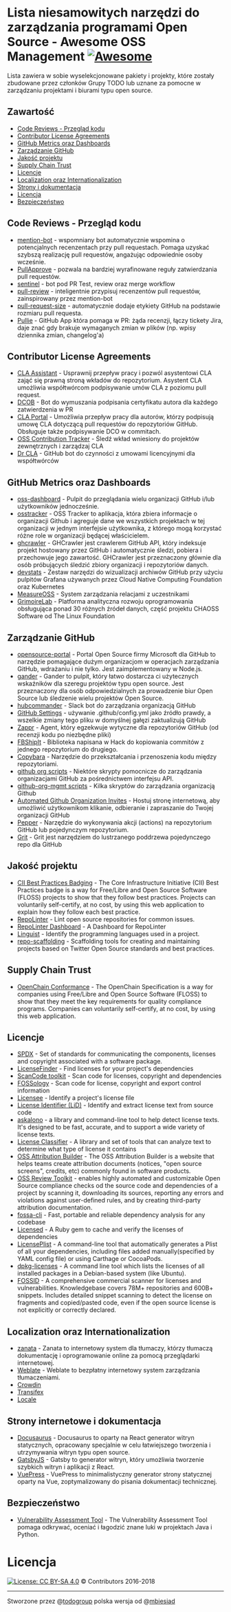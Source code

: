 # Lista niesamowitych narzędzi do zarządzania programami Open Source - Awesome OSS Management [![Awesome](https://awesome.re/badge-flat.svg)](https://awesome.re)

Lista zawiera w sobie wyselekcjonowane pakiety i projekty, które zostały zbudowane przez członków Grupy TODO lub uznane za pomocne w zarządzaniu projektami i biurami typu open source.

## Zawartość
* [Code Reviews - Przegląd kodu](#code-reviews---przegl%C4%85d-kodu)
* [Contributor License Agreements](#contributor-license-agreements)
* [GitHub Metrics oraz Dashboards](#github-metrics-oraz-dashboards)
* [Zarządzanie GitHub](#zarządzanie-github)
* [Jakość projektu](#jakość-projektu)
* [Supply Chain Trust](#supply-chain-trust)
* [Licencje](#licencje)
* [Localization oraz Internationalization](#localization-oraz-internationalization)
* [Strony i dokumentacja](#strony-internetowe-i-dokumentacja)
* [Licencja](#licencja)
* [Bezpieczeństwo](#bezpieczeństwo)


## Code Reviews - Przegląd kodu

- [mention-bot](https://github.com/facebookarchive/mention-bot) - wspomniany bot automatycznie wspomina o potencjalnych recenzentach przy pull requestach. Pomaga uzyskać szybszą realizację pull requestów, angażując odpowiednie osoby wcześnie.
- [PullApprove](https://www.pullapprove.com) - pozwala na bardziej wyrafinowane reguły zatwierdzania pull requestów.
- [sentinel](https://github.com/habitat-sh/sentinel) - bot pod PR Test, review oraz merge workflow
- [pull-review](https://github.com/imsky/pull-review) - inteligentnie przypisuj recenzentów pull requestów, zainspirowany przez mention-bot
- [pull-request-size](https://github.com/noqcks/pull-request-size) - automatycznie dodaje etykiety GitHub na podstawie rozmiaru pull requesta.
- [Pullie](https://github.com/godaddy/pullie) - GitHub App która pomaga w PR: żąda recenzji, łączy tickety Jira, daje znać gdy brakuje wymaganych zmian w plików (np. wpisy dziennika zmian, changelog'a)

## Contributor License Agreements

- [CLA Assistant](https://github.com/cla-assistant/cla-assistant) - Usprawnij przepływ pracy i pozwól asystentowi CLA zająć się prawną stroną wkładów do repozytorium. Asystent CLA umożliwia współtwórcom podpisywanie umów CLA z poziomu pull request.
- [DCOB](https://github.com/chef/dcob) - Bot do wymuszania podpisania certyfikatu autora dla każdego zatwierdzenia w PR
- [CLA Portal](https://github.com/vmware/claportal) - Umożliwia przepływ pracy dla autorów, którzy podpisują umowę CLA dotyczącą pull requestów do repozytoriów GitHub. Obsługuje także podpisywanie DCO w commitach.
- [OSS Contribution Tracker](https://github.com/amzn/oss-contribution-tracker) - Śledź wkład wniesiony do projektów zewnętrznych i zarządzaj CLA
- [Dr CLA](https://github.com/salesforce/dr-cla) - GitHub bot do czynności z umowami licencyjnymi dla współtwórców

## GitHub Metrics oraz Dashboards

- [oss-dashboard](https://github.com/amzn/oss-dashboard) - Pulpit do przeglądania wielu organizacji GitHub i/lub użytkowników jednocześnie.
- [osstracker](https://github.com/Netflix/osstracker) - OSS Tracker to aplikacja, która zbiera informacje o organizacji Github i agreguje dane we wszystkich projektach w tej organizacji w jednym interfejsie użytkownika, z którego mogą korzystać różne role w organizacji będącej właścicielem.
- [ghcrawler](https://github.com/microsoft/ghcrawler) - GHCrawler jest crawlerem GitHub API, który indeksuje projekt hostowany przez GitHub i automatycznie śledzi, pobiera i przechowuje jego zawartość. GHCrawler jest przeznaczony głównie dla osób próbujących śledzić zbiory organizacji i repozytoriów danych.
- [devstats](https://github.com/cncf/devstats) - Zestaw narzędzi do wizualizacji archiwów GitHub przy użyciu pulpitów Grafana używanych przez Cloud Native Computing Foundation oraz Kubernetes
- [MeasureOSS](https://github.com/MeasureOSS/Measure) - System zarządzania relacjami z uczestnikami
- [GrimoireLab](https://chaoss.github.io/grimoirelab/) - Platforma analityczna rozwoju oprogramowania obsługująca ponad 30 różnych źródeł danych, część projektu CHAOSS Software od The Linux Foundation

## Zarządzanie GitHub

- [opensource-portal](https://github.com/Microsoft/opensource-portal) - Portal Open Source firmy Microsoft dla GitHub to narzędzie pomagające dużym organizacjom w operacjach zarządzania GitHub, wdrażaniu i nie tylko. Jest zaimplementowany w Node.js.
- [gander](https://github.com/paypal/gander) - Gander to pulpit, który łatwo dostarcza ci użytecznych wskaźników dla szeregu projektów typu open source. Jest przeznaczony dla osób odpowiedzialnych za prowadzenie biur Open Source lub śledzenie wielu projektów Open Source.
- [hubcommander](https://github.com/Netflix/hubcommander) - Slack bot do zarządzania organizacją GitHub
- [GitHub Settings](https://github.com/probot/settings) - używanie .github/config.yml jako źródło prawdy, a wszelkie zmiany tego pliku w domyślnej gałęzi zaktualizują GitHub
- [Zappr](https://github.com/zalando/zappr) - Agent, który egzekwuje wytyczne dla repozytoriów GitHub (od recenzji kodu po niezbędne pliki)
- [FBShipIt](https://github.com/facebook/fbshipit) - Biblioteka napisana w Hack do kopiowania commitów z jednego repozytorium do drugiego.
- [Copybara](https://github.com/google/copybara) - Narzędzie do przekształcania i przenoszenia kodu między repozytoriami.
- [github org scripts](https://github.com/mozilla/github-org-scripts) - Niektóre skrypty pomocnicze do zarządzania organizacjami GitHub za pośrednictwem interfejsu API.
- [github-org-mgmt scripts](https://github.com/bertvv/github-org-mgmt) - Kilka skryptów do zarządzania organizacją Github
- [Automated Github Organization Invites](https://github.com/thundergolfer/automated-github-organization-invites) - Hostuj stronę internetową, aby umożliwić użytkownikom klikanie, odbieranie i zapraszanie do Twojej organizacji GitHub
- [Pepper](https://github.com/genuinetools/pepper) - Narzędzie do wykonywania akcji (actions) na repozytorium GitHub lub pojedynczym repozytorium. 
- [Grit](https://github.com/grailbio/grit) - Grit jest narzędziem do lustrzanego poddrzewa pojedynczego repo dla GitHub

## Jakość projektu

- [CII Best Practices Badging](https://bestpractices.coreinfrastructure.org/) - The Core Infrastructure Initiative (CII) Best Practices badge is a way for Free/Libre and Open Source Software (FLOSS) projects to show that they follow best practices. Projects can voluntarily self-certify, at no cost, by using this web application to explain how they follow each best practice.
- [RepoLinter](https://github.com/todogroup/repolinter) - Lint open source repositories for common issues.
- [RepoLinter Dashboard](https://github.com/todogroup/repolinter-dashboard) - A Dashboard for RepoLinter
- [Linguist](https://github.com/github/linguist) - Identify the programming languages used in a project.
- [repo-scaffolding](https://github.com/twitter/repo-scaffolding) - Scaffolding tools for creating and maintaining projects based on Twitter Open Source standards and best practices.

## Supply Chain Trust

- [OpenChain Conformance](https://certification.openchainproject.org) - The OpenChain Specification is a way for companies using Free/Libre and Open Source Software (FLOSS) to show that they meet the key requirements for quality compliance programs. Companies can voluntarily self-certify, at no cost, by using this web application.

## Licencje

- [SPDX](https://spdx.org) - Set of standards for communicating the components, licenses and copyright associated with a software package.
- [LicenseFinder](https://github.com/pivotal-legacy/LicenseFinder) - Find licenses for your project's dependencies
- [ScanCode toolkit](https://github.com/nexB/scancode-toolkit) - Scan code for licenses, copyright and dependencies
- [FOSSology](https://www.fossology.org) - Scan code for license, copyright and export control information
- [Licensee](https://github.com/benbalter/licensee) - Identify a project's license file
- [License Identifier (LiD)](https://github.com/codeauroraforum/lid) - Identify and extract license text from source code
- [askalono](https://github.com/amzn/askalono) - a library and command-line tool to help detect license texts. It's designed to be fast, accurate, and to support a wide variety of license texts.
- [License Classifier](https://github.com/google/licenseclassifier) - A library and set of tools that can analyze text to determine what type of license it contains
- [OSS Attribution Builder](https://github.com/amzn/oss-attribution-builder) - The OSS Attribution Builder is a website that helps teams create attribution documents (notices, "open source screens", credits, etc) commonly found in software products.
- [OSS Review Toolkit](https://github.com/heremaps/oss-review-toolkit) - enables highly automated and customizable Open Source compliance checks od the source code and dependencies of a project by scanning it, downloading its sources, reporting any errors and violations against user-defined rules, and by creating third-party attribution documentation.
- [fossa-cli](https://github.com/fossas/fossa-cli) - Fast, portable and reliable dependency analysis for any codebase
- [Licensed](https://github.com/github/licensed) - A Ruby gem to cache and verify the licenses of dependencies
- [LicensePlist](https://github.com/mono0926/LicensePlist) - A command-line tool that automatically generates a Plist of all your dependencies, including files added manually(specified by YAML config file) or using Carthage or CocoaPods.
- [dpkg-licenses](https://github.com/daald/dpkg-licenses) - A command line tool which lists the licenses of all installed packages in a Debian-based system (like Ubuntu).
- [FOSSID](https://fossid.com) - A comprehensive commercial scanner for licenses and vulnerabilities.  Knowledgebase covers 78M+ repositories and 600B+ snippets. Includes detailed snippet scanning to detect the license on fragments and copied/pasted code, even if the open source license is not explicitly or correctly declared.

## Localization oraz Internationalization

- [zanata](https://github.com/zanata/zanata-platform) - Zanata to internetowy system dla tłumaczy, którzy tłumaczą dokumentację i oprogramowanie online za pomocą przeglądarki internetowej.
- [Weblate](https://weblate.org/) - Weblate to bezpłatny internetowy system zarządzania tłumaczeniami.
- [Crowdin](https://crowdin.com/)
- [Transifex](https://www.transifex.com/)
- [Locale](https://www.localeapp.com/)

## Strony internetowe i dokumentacja

- [Docusaurus](https://docusaurus.io) - Docusaurus to oparty na React generator witryn statycznych, opracowany specjalnie w celu łatwiejszego tworzenia i utrzymywania witryn typu open source.
- [GatsbyJS](https://www.gatsbyjs.org/) - Gatsby to generator witryn, który umożliwia tworzenie szybkich witryn i aplikacji z React.
- [VuePress](https://vuepress.vuejs.org/) - VuePress to minimalistyczny generator strony statycznej oparty na Vue, zoptymalizowany do pisania dokumentacji technicznej.

## Bezpieczeństwo

- [Vulnerability Assessment Tool](https://github.com/SAP/vulnerability-assessment-tool) - The Vulnerability Assessment Tool pomaga odkrywać, oceniać i łagodzić znane luki w projektach Java i Python.

# Licencja

[![License: CC BY-SA 4.0](https://mirrors.creativecommons.org/presskit/buttons/80x15/svg/by-sa.svg)](https://creativecommons.org/licenses/by-sa/4.0/) © Contributors 2016-2018

____________________________________
Stworzone przez @[todogroup](https://github.com/todogroup/) polska wersja od @[mbiesiad](https://github.com/mbiesiad)
